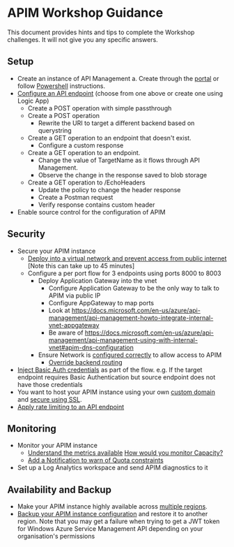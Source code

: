 # APIM Workshop Guidance

This document provides hints and tips to complete the Workshop challenges.  It will not give you any specific answers.

## Setup
* Create an instance of API Management
    a. Create through the [portal](https://docs.microsoft.com/en-gb/azure/api-management/get-started-create-service-instance) or follow [Powershell](https://docs.microsoft.com/en-gb/azure/api-management/powershell-create-service-instance) instructions.
* [Configure an API endpoint](https://docs.microsoft.com/en-gb/azure/api-management/import-and-publish) (choose from one above or create one using Logic App)
  * Create a POST operation with simple passthrough
  * Create a POST operation
    * Rewrite the URI to target a different backend based on querystring
  * Create a GET operation to an endpoint that doesn't exist.  
    * Configure a custom response
  * Create a GET operation to an endpoint. 
    * Change the value of TargetName as it flows through API Management. 
    * Observe the change in the response saved to blob storage
  * Create a GET operation to /EchoHeaders
    * Update the policy to change the header response
    * Create a Postman request
    * Verify response contains custom header
* Enable source control for the configuration of APIM

## Security
* Secure your APIM instance
  * [Deploy into a virtual network and prevent access from public internet](https://docs.microsoft.com/en-gb/azure/api-management/api-management-using-with-internal-vnet) [Note this can take up to 45 minutes]
  * Configure a per port flow for 3 endpoints using ports 8000 to 8003
    * Deploy Application Gateway into the vnet
	  * Configure Application Gateway to be the only way to talk to APIM via public IP
      - Configure AppGateway to map ports
 	  * Look at https://docs.microsoft.com/en-us/azure/api-management/api-management-howto-integrate-internal-vnet-appgateway
 	  * Be aware of https://docs.microsoft.com/en-us/azure/api-management/api-management-using-with-internal-vnet#apim-dns-configuration
    * Ensure Network is [configured correctly](https://docs.microsoft.com/en-gb/azure/api-management/api-management-using-with-vnet#a-namenetwork-configuration-issues-acommon-network-configuration-issues) to allow access to APIM
      - [Override backend routing](https://docs.microsoft.com/en-us/azure/application-gateway/application-gateway-web-app-overview)
* [Inject Basic Auth credentials](https://docs.microsoft.com/en-gb/azure/api-management/api-management-authentication-policies#Basic) as part of the flow.  e.g. If the target endpoint requires Basic Authentication but source endpoint does not have those credentials
* You want to host your APIM instance using your own [custom domain](https://docs.microsoft.com/en-us/azure/api-management/configure-custom-domain) and [secure using SSL](https://docs.microsoft.com/en-us/azure/api-management/api-management-howto-ca-certificates).
* [Apply rate limiting to an API endpoint](https://docs.microsoft.com/en-us/azure/api-management/api-management-sample-flexible-throttling)
			
## Monitoring
* Monitor your APIM instance
  * [Understand the metrics available](https://docs.microsoft.com/en-us/azure/api-management/api-management-howto-use-azure-monitor) [How would you monitor Capacity?](https://docs.microsoft.com/en-us/azure/api-management/api-management-capacity)
  * [Add a Notification to warn of Quota constraints](https://docs.microsoft.com/en-us/azure/api-management/api-management-howto-configure-notifications)
* Set up a Log Analytics workspace and send APIM diagnostics to it
	
## Availability and Backup
* Make your APIM instance highly available across [multiple regions](https://docs.microsoft.com/en-us/azure/api-management/api-management-howto-deploy-multi-region).
* [Backup your APIM instance configuration](https://docs.microsoft.com/en-us/azure/api-management/api-management-howto-disaster-recovery-backup-restore) and restore it to another region.  Note that you may get a failure when trying to get a JWT token for Windows Azure Service Management API depending on your organisation's permissions
    